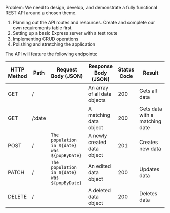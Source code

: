 Problem: We need to design, develop, and demonstrate a fully functional REST API around a chosen theme.

1. Planning out the API routes and resources. Create and complete our own requirements table first.
2. Setting up a basic Express server with a test route
3. Implementing CRUD operations
4. Polishing and stretching the application

The API will feature the following endpoints:

| HTTP Method | Path   | Request Body (JSON)                          | Response Body (JSON)         | Status Code | Result                         |
| ----------- | ------ | -------------------------------------------- | ---------------------------- | ----------- | ------------------------------ |
| GET         | /      |                                              | An array of all data objects | 200         | Gets all data                  |
| GET         | /:date |                                              | A matching data object       | 200         | Gets data with a matching date |
| POST        | /      | `The population in ${date} was ${popByDate}` | A newly created data object  | 201         | Creates new data               |
| PATCH       | /      | `The population in ${date} was ${popByDate}` | An edited data object        | 200         | Updates data                   |
| DELETE      | /      |                                              | A deleted data object        | 200         | Deletes data                   |
